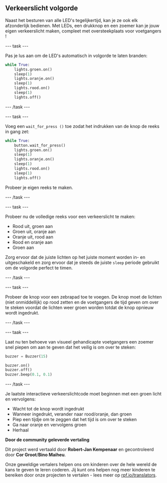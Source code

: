 ## Verkeerslicht volgorde

Naast het besturen van alle LED's tegelijkertijd, kan je ze ook elk afzonderlijk bedienen. Met LEDs, een drukknop en een zoemer kan je jouw eigen verkeerslicht maken, compleet met oversteekplaats voor voetgangers !

--- task ---

Pas je lus aan om de LED's ​​automatisch in volgorde te laten branden:

```python
while True:
    lights.groen.on()
    sleep(1)
    lights.oranje.on()
    sleep(1)
    lights.rood.on()
    sleep(1)
    lights.off()
```

--- /task ---

--- task ---

Voeg een `wait_for_press ()` toe zodat het indrukken van de knop de reeks in gang zet:

```python
while True:
    button.wait_for_press()
    lights.groen.on()
    sleep(1)
    lights.oranje.on()
    sleep(1)
    lights.rood.on()
    sleep(1)
    lights.off()
```

Probeer je eigen reeks te maken.

--- /task ---

--- task ---

Probeer nu de volledige reeks voor een verkeerslicht te maken:

- Rood uit, groen aan
- Groen uit, oranje aan
- Oranje uit, rood aan
- Rood en oranje aan
- Groen aan

Zorg ervoor dat de juiste lichten op het juiste moment worden in- en uitgeschakeld en zorg ervoor dat je steeds de juiste `sleep` periode gebruikt om de volgorde perfect te timen.

--- /task ---

--- task ---

Probeer de knop voor een zebrapad toe te voegen. De knop moet de lichten (niet onmiddellijk) op rood zetten en de voetgangers de tijd geven om over te steken voordat de lichten weer groen worden totdat de knop opnieuw wordt ingedrukt.

--- /task ---

--- taak ---

Laat nu ten behoeve van visueel gehandicapte voetgangers een zoemer snel piepen om aan te geven dat het veilig is om over te steken:

```python
buzzer = Buzzer(15)

buzzer.on()
buzzer.off()
buzzer.beep(0.1, 0.1)
```

--- /task ---

Je laatste interactieve verkeerslichtcode moet beginnen met een groen licht en vervolgens:

- Wacht tot de knop wordt ingedrukt
- Wanneer ingedrukt, verander naar rood/oranje, dan groen
- Piep een tijdje om te zeggen dat het tijd is om over te steken
- Ga naar oranje en vervolgens groen
- Herhaal


**Door de community geleverde vertaling**

Dit project werd vertaald door **Robert-Jan Kempenaar** en gecontroleerd door **Cor Groot**/**Bino Maiheu**.

Onze geweldige vertalers helpen ons om kinderen over de hele wereld de kans te geven te leren coderen. Jij kunt ons helpen nog meer kinderen te bereiken door onze projecten te vertalen - lees meer op [rpf.io/translators](https://rpf.io/translators).